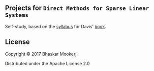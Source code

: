 ## Projects for `Direct Methods for Sparse Linear Systems`

Self-study, based on the [syllabus][syllabus] for Davis' [book][book].

[book]: https://www.amazon.com/Direct-Methods-Systems-Fundamentals-Algorithms/dp/0898716136/
[syllabus]: http://faculty.cse.tamu.edu/davis/csce689_spr16_files/csce689_Spring2016_syllabus_Davis.pdf

## License

Copyright © 2017 Bhaskar Mookerji

Distributed under the Apache License 2.0
